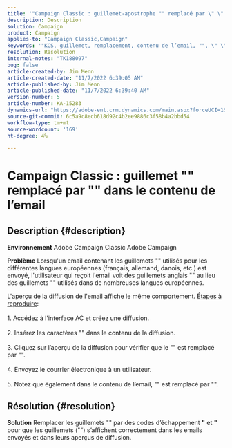 ```yaml
---
title: '"Campaign Classic : guillemet-apostrophe "" remplacé par \" \" dans le contenu de l’email"'
description: Description
solution: Campaign
product: Campaign
applies-to: "Campaign Classic,Campaign"
keywords: '"KCS, guillemet, remplacement, contenu de l’email, "", \" \", Adobe Campaign, Adobe Campaign Classic"'
resolution: Resolution
internal-notes: "TK188097"
bug: false
article-created-by: Jim Menn
article-created-date: "11/7/2022 6:39:05 AM"
article-published-by: Jim Menn
article-published-date: "11/7/2022 6:39:40 AM"
version-number: 5
article-number: KA-15283
dynamics-url: "https://adobe-ent.crm.dynamics.com/main.aspx?forceUCI=1&pagetype=entityrecord&etn=knowledgearticle&id=ff7111dc-665e-ed11-9562-6045bd0061cb"
source-git-commit: 6c5a9c8ecb618d92c4b2ee9886c3f58b4a2bbd54
workflow-type: tm+mt
source-wordcount: '169'
ht-degree: 4%

---
```


# Campaign Classic : guillemet &quot;&quot; remplacé par &quot;&quot; dans le contenu de l’email

## Description {#description}


<b>Environnement</b>
Adobe Campaign Classic Adobe Campaign

<b>Problème</b>
Lorsqu&#39;un email contenant les guillemets &quot;&quot; utilisés pour les différentes langues européennes (français, allemand, danois, etc.) est envoyé, l&#39;utilisateur qui reçoit l&#39;email voit des guillemets anglais &quot;&quot; au lieu des guillemets &quot;&quot; utilisés dans de nombreuses langues européennes.

L&#39;aperçu de la diffusion de l&#39;email affiche le même comportement.
<u>Étapes à reproduire</u>:<br><br>1. Accédez à l&#39;interface AC et créez une diffusion.<br><br>2. Insérez les caractères &quot;&quot; dans le contenu de la diffusion.<br><br>3. Cliquez sur l’aperçu de la diffusion pour vérifier que le &quot;&quot; est remplacé par &quot;&quot;.<br><br>4. Envoyez le courrier électronique à un utilisateur.<br><br>5. Notez que également dans le contenu de l’email, &quot;&quot; est remplacé par &quot;&quot;.<br>

## Résolution {#resolution}


<b>Solution</b>
Remplacer les guillemets &quot;&quot; par des codes d’échappement <b>&quot;</b> et <b>&quot;</b> pour que les guillemets (&quot;&quot;) s’affichent correctement dans les emails envoyés et dans leurs aperçus de diffusion.
